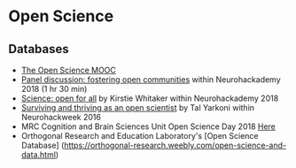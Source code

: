 # Open Science

## Databases

-   [The Open Science MOOC](https://opensciencemooc.eu/)
-   [Panel discussion: fostering open communities](https://neurohackademy.org/course/panel-discussion-fostering-open-communities/) within Neurohackademy 2018 (1 hr 30 min)
-   [Science: open for all](https://neurohackademy.org/course/science-open-for-all/) by Kirstie Whitaker within Neurohackademy 2018
-   [Surviving and thriving as an open scientist](https://neurohackademy.org/course/surviving-and-thriving-as-an-open-scientist/) by Tal Yarkoni within Neurohackweek 2016
-   MRC Cognition and Brain Sciences Unit Open Science Day 2018
[Here](https://www.youtube.com/watch?list=PLp67eqWCj2f-SsbYZFQVb-ecjxqr1CpRu&v=jKmv3-Nk8iE)
-   Orthogonal Research and Education Laboratory's [Open Science Database] (https://orthogonal-research.weebly.com/open-science-and-data.html)
